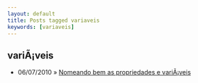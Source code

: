 ```yaml
---
layout: default
title: Posts tagged variaveis
keywords: [variaveis]
---
```

<h2 class="category">variÃ¡veis</h2>
<ul class="posts">
<li>
<p>
<span class="date">06/07/2010</span> &raquo;
<a href="/blog/nomeando-bem-as-propriedades-e-variaveis">Nomeando bem as propriedades e variÃ¡veis</a>
</p>
</li>
</ul>
